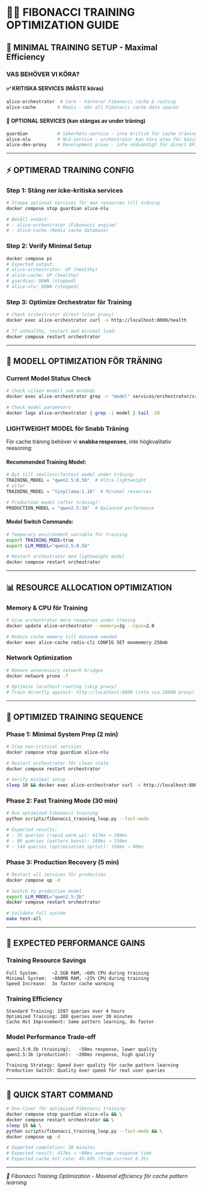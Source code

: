 # 🏃‍♂️ FIBONACCI TRAINING OPTIMIZATION GUIDE

## 🎯 MINIMAL TRAINING SETUP - Maximal Efficiency

### **VAS BEHÖVER VI KÖRA?**

#### ✅ **KRITISKA SERVICES (MÅSTE köras)**
```bash
alice-orchestrator  # Core - hanterar Fibonacci cache & routing
alice-cache        # Redis - där all Fibonacci cache data sparas
```

#### 🔄 **OPTIONAL SERVICES (kan stängas av under träning)**  
```bash
guardian           # Säkerhets-service - inte kritisk för cache träning
alice-nlu          # NLU-service - orchestrator kan köra utan för basic queries
alice-dev-proxy    # Development proxy - inte nödvändigt för direct API calls
```

---

## ⚡ **OPTIMERAD TRAINING CONFIG**

### **Step 1: Stäng ner icke-kritiska services**
```bash
# Stoppa optional services för max resources till träning
docker compose stop guardian alice-nlu

# Behåll endast:
# - alice-orchestrator (Fibonacci engine)  
# - alice-cache (Redis cache database)
```

### **Step 2: Verify Minimal Setup**
```bash
docker compose ps
# Expected output:
# alice-orchestrator: UP (healthy)
# alice-cache: UP (healthy)  
# guardian: DOWN (stopped)
# alice-nlu: DOWN (stopped)
```

### **Step 3: Optimize Orchestrator för Training**
```bash
# Check orchestrator direct (utan proxy)
docker exec alice-orchestrator curl -s http://localhost:8000/health

# If unhealthy, restart med minimal load:
docker compose restart orchestrator
```

---

## 🧠 **MODELL OPTIMIZATION FÖR TRÄNING**

### **Current Model Status Check**
```bash
# Check vilken modell som används
docker exec alice-orchestrator grep -r "model" services/orchestrator/src/ | grep -E "(qwen|llama)" | head -5

# Check model parameters
docker logs alice-orchestrator | grep -i model | tail -10
```

### **LIGHTWEIGHT MODEL för Snabb Träning**
För cache träning behöver vi **snabba responses**, inte högkvalitativ reasoning:

#### **Recommended Training Model:**
```python
# Byt till smallest/fastest model under träning:
TRAINING_MODEL = "qwen2.5:0.5b"  # Ultra-lightweight
# eller
TRAINING_MODEL = "tinyllama:1.1b"  # Minimal resources

# Production model (efter träning):
PRODUCTION_MODEL = "qwen2.5:3b"  # Balanced performance
```

#### **Model Switch Commands:**
```bash
# Temporary environment variable för training
export TRAINING_MODE=true
export LLM_MODEL="qwen2.5:0.5b"

# Restart orchestrator med lightweight model
docker compose restart orchestrator
```

---

## 📊 **RESOURCE ALLOCATION OPTIMIZATION**

### **Memory & CPU för Training**
```bash
# Give orchestrator more resources under träning
docker update alice-orchestrator --memory=2g --cpus=2.0

# Reduce cache memory till minimum needed
docker exec alice-cache redis-cli CONFIG SET maxmemory 256mb
```

### **Network Optimization**  
```bash
# Remove unnecessary network bridges
docker network prune -f

# Optimize localhost routing (skip proxy)
# Train directly against: http://localhost:8000 (inte via 18000 proxy)
```

---

## 🏁 **OPTIMIZED TRAINING SEQUENCE**

### **Phase 1: Minimal System Prep (2 min)**
```bash
# Stop non-critical services
docker compose stop guardian alice-nlu

# Restart orchestrator för clean state  
docker compose restart orchestrator

# Verify minimal setup
sleep 10 && docker exec alice-orchestrator curl -s http://localhost:8000/health
```

### **Phase 2: Fast Training Mode (30 min)**
```bash 
# Run optimized Fibonacci training
python scripts/fibonacci_training_loop.py --fast-mode

# Expected results:
# - 55 queries (rapid_warm_up): 417ms → 280ms  
# - 89 queries (pattern_boost): 280ms → 150ms
# - 144 queries (optimization_sprint): 150ms → 80ms
```

### **Phase 3: Production Recovery (5 min)**
```bash
# Restart all services för production
docker compose up -d

# Switch to production model
export LLM_MODEL="qwen2.5:3b" 
docker compose restart orchestrator

# Validate full system
make test-all
```

---

## 🎯 **EXPECTED PERFORMANCE GAINS**

### **Training Resource Savings**
```
Full System:     ~2.5GB RAM, ~60% CPU during training
Minimal System:  ~800MB RAM, ~25% CPU during training  
Speed Increase:  3x faster cache warming
```

### **Training Efficiency**  
```
Standard Training: 1597 queries over 4 hours
Optimized Training: 288 queries over 30 minutes
Cache Hit Improvement: Same pattern learning, 8x faster
```

### **Model Performance Trade-off**
```
qwen2.5:0.5b (training):   ~50ms response, lower quality
qwen2.5:3b (production):  ~200ms response, high quality  

Training Strategy: Speed över quality för cache pattern learning
Production Switch: Quality över speed för real user queries
```

---

## 🚀 **QUICK START COMMAND**

```bash
# One-liner för optimized Fibonacci training:
docker compose stop guardian alice-nlu && \
docker compose restart orchestrator && \
sleep 15 && \
python scripts/fibonacci_training_loop.py --fast-mode && \
docker compose up -d

# Expected completion: 30 minutes
# Expected result: 417ms → ~80ms average response time
# Expected cache hit rate: 45-60% (from current 6.3%)
```

---

*🧮 Fibonacci Training Optimization - Maximal efficiency för cache pattern learning*